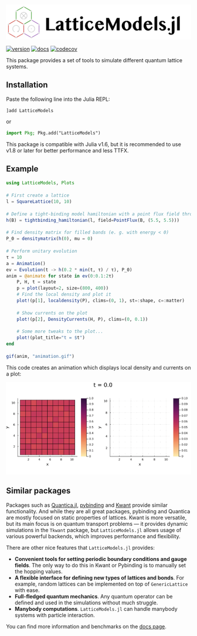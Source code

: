 ![logo_with_text](https://raw.githubusercontent.com/aryavorskiy/LatticeModels.jl/refs/heads/master/logo_with_text.svg)

[![version](https://juliahub.com/docs/General/LatticeModels/stable/version.svg)](https://juliahub.com/ui/Packages/General/LatticeModels)
[![docs](https://img.shields.io/badge/docs-latest-blue.svg)](https://aryavorskiy.github.io/LatticeModels.jl/dev)
[![codecov](https://codecov.io/gh/aryavorskiy/LatticeModels.jl/branch/master/graph/badge.svg?token=KQN77BL9UV)](https://codecov.io/gh/aryavorskiy/LatticeModels.jl)

This package provides a set of tools to simulate different quantum lattice systems.

## Installation

Paste the following line into the Julia REPL:
```
]add LatticeModels
```
or
```julia
import Pkg; Pkg.add("LatticeModels")
```

This package is compatible with Julia v1.6, but it is recommended to use v1.8 or later for better performance and less TTFX.

## Example

```julia
using LatticeModels, Plots

# First create a lattice
l = SquareLattice(10, 10)

# Define a tight-binding model hamiltonian with a point flux field through point (5.5, 5.5)
h(B) = tightbinding_hamiltonian(l, field=PointFlux(B, (5.5, 5.5)))

# Find density matrix for filled bands (e. g. with energy < 0)
P_0 = densitymatrix(h(0), mu = 0)

# Perform unitary evolution
τ = 10
a = Animation()
ev = Evolution(t -> h(0.2 * min(t, τ) / τ), P_0)
anim = @animate for state in ev(0:0.1:2τ)
    P, H, t = state
    p = plot(layout=2, size=(800, 400))
    # Find the local density and plot it
    plot!(p[1], localdensity(P), clims=(0, 1), st=:shape, c=:matter)

    # Show currents on the plot
    plot!(p[2], DensityCurrents(H, P), clims=(0, 0.1))

    # Some more tweaks to the plot...
    plot!(plot_title="t = $t")
end

gif(anim, "animation.gif")
```

This code creates an animation which displays local density and currents on a plot:

![](https://raw.githubusercontent.com/aryavorskiy/LatticeModels.jl/refs/heads/master/animation.gif)

## Similar packages

Packages such as [Quantica.jl](https://github.com/pablosanjose/Quantica.jl), [pybinding](https://docs.pybinding.site/en/stable/index.html) and [Kwant](https://kwant-project.org/) provide similar functionality. 
And while they are all great packages, pybinding and Quantica are mostly focused on static properties of lattices. Kwant is more versatile, but its main focus is on quantum transport problems — 
it provides dynamic simulations in the `Tkwant` package, but `LatticeModels.jl` allows usage of various powerful backends, which improves performance and flexibility.

There are other nice features that `LatticeModels.jl` provides:

- **Convenient tools for setting periodic boundary conditions and gauge fields**. The only way to do this in 
    Kwant or Pybinding is to manually set the hopping values.
- **A flexible interface for defining new types of lattices and bonds**. For example, random lattices can be implemented
    on top of `GenericLattice` with ease.
- **Full-fledged quantum mechanics**. Any quantum operator can be defined and used in the simulations without much struggle.
- **Manybody computations**. `LatticeModels.jl` can handle manybody systems with particle interaction.

You can find more information and benchmarks on the [docs page](https://aryavorskiy.github.io/LatticeModels.jl/dev/#Similar-packages).